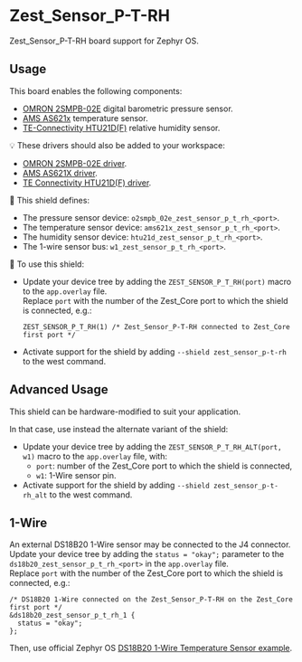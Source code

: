 # Zest_Sensor_P-T-RH

Zest_Sensor_P-T-RH board support for Zephyr OS.

## Usage

This board enables the following components:

- [OMRON 2SMPB-02E](https://components.omron.com/us-en/products/sensors/2SMPB-02B) digital barometric pressure sensor.
- [AMS AS621x](https://ams.com/as621x) temperature sensor.
- [TE-Connectivity HTU21D(F)](https://www.te.com/fr/product-CAT-HSC0004.html) relative humidity sensor.

:bulb: These drivers should also be added to your workspace:

- [OMRON 2SMPB-02E driver](https://github.com/catie-aq/zephyr_omron-2smpb-02e).
- [AMS AS621X driver](https://github.com/catie-aq/zephyr_ams-as621x).
- [TE Connectivity HTU21D(F) driver](https://github.com/catie-aq/zephyr_te-connectivity-htu21d).

:pushpin: This shield defines:

- The pressure sensor device: `o2smpb_02e_zest_sensor_p_t_rh_<port>`.
- The temperature sensor device: `ams621x_zest_sensor_p_t_rh_<port>`.
- The humidity sensor device: `htu21d_zest_sensor_p_t_rh_<port>`.
- The 1-wire sensor bus: `w1_zest_sensor_p_t_rh_<port>`.

:triangular_ruler: To use this shield:

- Update your device tree by adding the `ZEST_SENSOR_P_T_RH(port)` macro to the `app.overlay` file.\
  Replace `port` with the number of the Zest_Core port to which the shield is connected, e.g.:

  ```dts
  ZEST_SENSOR_P_T_RH(1) /* Zest_Sensor_P-T-RH connected to Zest_Core first port */
  ```

- Activate support for the shield by adding `--shield zest_sensor_p-t-rh` to the west command.

## Advanced Usage

This shield can be hardware-modified to suit your application.

In that case, use instead the alternate variant of the shield:

- Update your device tree by adding the `ZEST_SENSOR_P_T_RH_ALT(port, w1)` macro to the `app.overlay` file, with:
  - `port`: number of the Zest_Core port to which the shield is connected,
  - `w1`: 1-Wire sensor pin.
- Activate support for the shield by adding `--shield zest_sensor_p-t-rh_alt` to the west command.

## 1-Wire

An external DS18B20 1-Wire sensor may be connected to the J4 connector. Update your device tree by adding the `status = "okay";` parameter to the `ds18b20_zest_sensor_p_t_rh_<port>` in the `app.overlay` file.\
  Replace `port` with the number of the Zest_Core port to which the shield is connected, e.g.:

```dts
/* DS18B20 1-Wire connected on the Zest_Sensor_P-T-RH on the Zest_Core first port */
&ds18b20_zest_sensor_p_t_rh_1 {
  status = "okay";
};
```

Then, use official Zephyr OS [DS18B20 1-Wire Temperature Sensor example](https://github.com/zephyrproject-rtos/zephyr/tree/main/samples/sensor/ds18b20).
